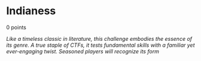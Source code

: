 # Indianess
0 points

*Like a timeless classic in literature, this challenge embodies the essence of its genre. A true staple of CTFs, it tests fundamental skills with a familiar yet ever-engaging twist. Seasoned players will recognize its form*
